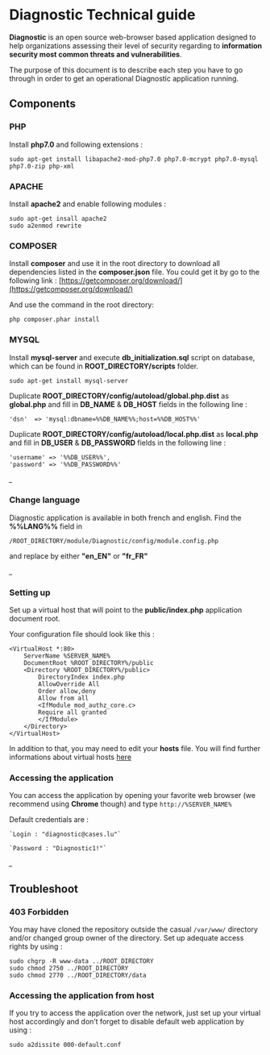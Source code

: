 Diagnostic Technical guide
==========================

**Diagnostic** is an open source web-browser based application designed
to help organizations assessing their level of security regarding to
**information security most common threats and vulnerabilities**.

The purpose of this document is to describe each step you have to go
through in order to get an operational Diagnostic application running.

Components
----------

### PHP

Install **php7.0** and following extensions :

    sudo apt-get install libapache2-mod-php7.0 php7.0-mcrypt php7.0-mysql php7.0-zip php-xml

### APACHE

Install **apache2** and enable following modules :

    sudo apt-get insall apache2
    sudo a2enmod rewrite

### COMPOSER

Install **composer** and use it in the root directory to download all
dependencies listed in the **composer.json** file. You could get it by
go to the following link : [https://getcomposer.org/download/](https://getcomposer.org/download/)

And use the command in the root directory:

    php composer.phar install

### MYSQL

Install **mysql-server** and execute **db\_initialization.sql** script
on database, which can be found in **ROOT\_DIRECTORY/scripts** folder.

    sudo apt-get install mysql-server

Duplicate **ROOT\_DIRECTORY/config/autoload/global.php.dist** as
**global.php** and fill in **DB\_NAME** & **DB\_HOST** fields in the following line :

    'dsn'  => 'mysql:dbname=%%DB_NAME%%;host=%%DB_HOST%%'

Duplicate **ROOT\_DIRECTORY/config/autoload/local.php.dist** as
**local.php** and fill in **DB\_USER** & **DB\_PASSWORD** fields in the following line :

    'username' => '%%DB_USER%%',
    'password' => '%%DB_PASSWORD%%'

*\_*


### Change language

Diagnostic application is available in both
french and english. Find the **%%LANG%%** field in

    /ROOT_DIRECTORY/module/Diagnostic/config/module.config.php

and replace by either **"en\_EN"** or **"fr\_FR"**

*\_*

### Setting up

Set up a virtual host that will point to the **public/index.php**
application document root.

Your configuration file should look like this :

    <VirtualHost *:80>
        ServerName %SERVER_NAME%
        DocumentRoot %ROOT_DIRECTORY%/public
        <Directory %ROOT_DIRECTORY%/public>
            DirectoryIndex index.php
            AllowOverride All
            Order allow,deny
            Allow from all
            <IfModule mod_authz_core.c>
            Require all granted
            </IfModule>
        </Directory>
    </VirtualHost>

In addition to that, you may need to edit your **hosts** file. You will
find further informations about virtual hosts
[here](https://www.digitalocean.com/community/tutorials/how-to-set-up-apache-virtual-hosts-on-ubuntu-14-04-lts)

### Accessing the application

You can access the application by opening your favorite web browser (we
recommend using **Chrome** though) and type `http://%SERVER_NAME%`

Default credentials are :

    `Login : "diagnostic@cases.lu"`

    `Password : "Diagnostic1!"`

*\_*

Troubleshoot
------------

### 403 Forbidden

You may have cloned the repository outside the casual `/var/www/`
directory and/or changed group owner of the directory. Set up adequate
access rights by using :

    sudo chgrp -R www-data ../ROOT_DIRECTORY
    sudo chmod 2750 ../ROOT_DIRECTORY
    sudo chmod 2770 ../ROOT_DIRECTORY/data

### Accessing the application from host

If you try to access the application over the network, just set up your
virtual host accordingly and don’t forget to disable default web
application by using :

    sudo a2dissite 000-default.conf
